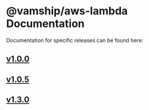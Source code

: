 # @vamship/aws-lambda Documentation

Documentation for specific releases can be found here:

## [v1.0.0](./@vamship/aws-lambda/1.0.0/index.html)
## [v1.0.5](./@vamship/aws-lambda/1.0.5/index.html)
## [v1.3.0](./@vamship/aws-lambda/1.3.0/index.html)
